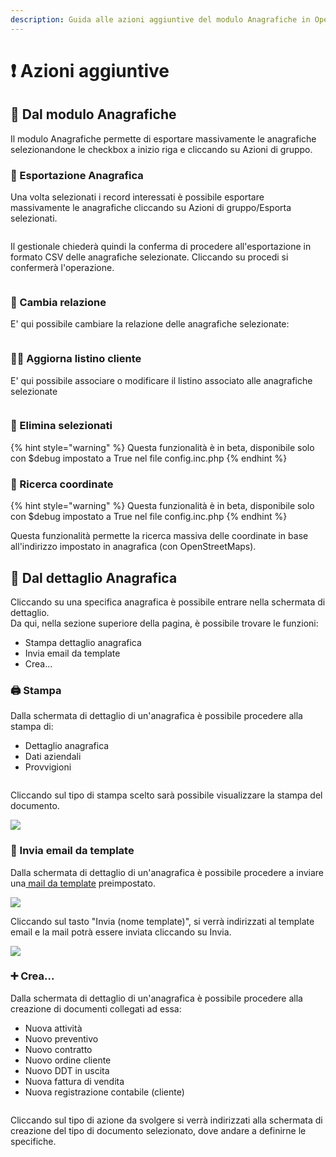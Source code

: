 ```yaml
---
description: Guida alle azioni aggiuntive del modulo Anagrafiche in OpenSTAManager
---
```


# ❗ Azioni aggiuntive

## 👥 Dal modulo Anagrafiche

Il modulo Anagrafiche permette di esportare massivamente le anagrafiche selezionandone le checkbox a inizio riga e cliccando su Azioni di gruppo.

### 👥 Esportazione Anagrafica

Una volta selezionati i record interessati è possibile esportare massivamente le anagrafiche cliccando su Azioni di gruppo/Esporta selezionati.

<figure><img src="../../../.gitbook/assets/immagine (5) (1) (1) (1) (1) (1).png" alt=""><figcaption></figcaption></figure>

Il gestionale chiederà quindi la conferma di procedere all'esportazione in formato CSV delle anagrafiche selezionate. Cliccando su procedi si confermerà l'operazione.

<figure><img src="../../../.gitbook/assets/immagine (6) (1) (1) (1) (1).png" alt=""><figcaption></figcaption></figure>

### 👥 Cambia relazione

E' qui possibile cambiare la relazione delle anagrafiche selezionate:

<figure><img src="../../../.gitbook/assets/immagine (7) (1) (1) (1) (1).png" alt=""><figcaption></figcaption></figure>

### 👩‍🦰 Aggiorna listino cliente

E' qui possibile associare o modificare il listino associato alle anagrafiche selezionate

<figure><img src="../../../.gitbook/assets/immagine (8) (1) (1) (1) (1).png" alt=""><figcaption></figcaption></figure>

### 👥 Elimina selezionati

{% hint style="warning" %}
Questa funzionalità è in beta, disponibile solo con $debug impostato a True nel file config.inc.php
{% endhint %}

### 👥 Ricerca coordinate

{% hint style="warning" %}
Questa funzionalità è in beta, disponibile solo con $debug impostato a True nel file config.inc.php
{% endhint %}

Questa funzionalità permette la ricerca massiva delle coordinate in base all'indirizzo impostato in anagrafica (con OpenStreetMaps).

## 👤 Dal dettaglio Anagrafica

Cliccando su una specifica anagrafica è possibile entrare nella schermata di dettaglio.\
Da qui, nella sezione superiore della pagina, è possibile trovare le funzioni:

* Stampa dettaglio anagrafica
* Invia email da template
* Crea...

### 🖨️ Stampa&#x20;

Dalla schermata di dettaglio di un'anagrafica è possibile procedere alla stampa di:

* Dettaglio anagrafica
* Dati aziendali
* Provvigioni

<figure><img src="../../../.gitbook/assets/immagine (9) (1) (1) (1) (1).png" alt=""><figcaption></figcaption></figure>

Cliccando sul tipo di stampa scelto sarà possibile visualizzare la stampa del documento.

![](<../../../.gitbook/assets/image (149).png>)

### 📧 Invia email da template

Dalla schermata di dettaglio di un'anagrafica è possibile procedere a inviare una[ mail da template](../email/template.md) preimpostato.

![](<../../../.gitbook/assets/image (535).png>)

Cliccando sul tasto "Invia (nome template)", si verrà indirizzati al template email e la mail potrà essere inviata cliccando su Invia.

![](<../../../.gitbook/assets/image (581).png>)

### ➕ Crea...

Dalla schermata di dettaglio di un'anagrafica è possibile procedere alla creazione di documenti collegati ad essa:

* Nuova attività
* Nuovo preventivo
* Nuovo contratto
* Nuovo ordine cliente
* Nuovo DDT in uscita
* Nuova fattura di vendita
* Nuova registrazione contabile (cliente)

<figure><img src="../../../.gitbook/assets/immagine (10) (1) (1) (1) (1).png" alt=""><figcaption></figcaption></figure>

Cliccando sul tipo di azione da svolgere si verrà indirizzati alla schermata di creazione del tipo di documento selezionato, dove andare a definirne le specifiche.

<figure><img src="../../../.gitbook/assets/immagine (11) (1) (1) (1) (1).png" alt=""><figcaption></figcaption></figure>
